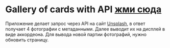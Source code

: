 # Gallery of cards with API [жми сюда](https://miroshairk.github.io/App-gallery-cards/)

Приложение делает запрос через API на сайт [Unsplash](https://unsplash.com/), в ответ получает 4 фотографии с метаданными. Далее выводит их на дисплей в виде аккордеона.
Для вывода новой партии фотографий, нужно обновить страницу.
